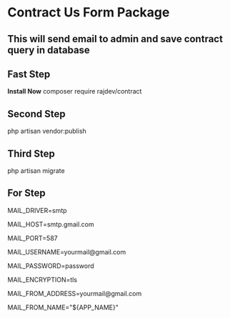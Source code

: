 # Contract Us Form Package

## This will send email to admin and save contract query in database

<h2>Fast Step</h2>
<p><b>Install Now</b> composer require rajdev/contract </p>

<h2>Second Step</h2>
<p> php artisan vendor:publish </p>

<h2>Third Step</h2>
<p> php artisan migrate </p>

<h2>For Step</h2>
<p>MAIL_DRIVER=smtp</p>
<p>MAIL_HOST=smtp.gmail.com</p>
<p>MAIL_PORT=587</p>
<p>MAIL_USERNAME=yourmail@gmail.com</p>
<p>MAIL_PASSWORD=password</p>
<p>MAIL_ENCRYPTION=tls</p>
<p>MAIL_FROM_ADDRESS=yourmail@gmail.com</p>
<p>MAIL_FROM_NAME="${APP_NAME}"</p>
